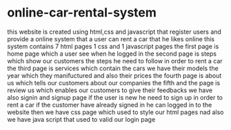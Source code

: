 # online-car-rental-system
this website is created using html,css and javascript that register users and provide a online system that a user can rent a car that he likes online
this system contains 7 html pages 1 css and 1 javascript pages 
the first page is home page which a user see when he logged in the second page is steps which show our customers the steps he need to follow in order to rent a car the third page is services which contain the cars we have their models the year which they manifuctured and also their prices the fourth page is about us which tells our customers about our companies the fifth and the page is review us which enables our customers to give their feedbacks we have also signin and signup page if the user is new he need to sign up in order to rent a car if the customer have already signed in he can logged in to the website then we have css page which used to style our html pages nad also we have java script that used to valid our login page
